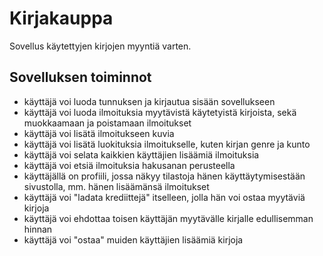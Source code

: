 # Kirjakauppa
Sovellus käytettyjen kirjojen myyntiä varten.

## Sovelluksen toiminnot
- käyttäjä voi luoda tunnuksen ja kirjautua sisään sovellukseen
- käyttäjä voi luoda ilmoituksia myytävistä käytetyistä kirjoista, sekä muokkaamaan ja poistamaan ilmoitukset
- käyttäjä voi lisätä ilmoitukseen kuvia
- käyttäjä voi lisätä luokituksia ilmoitukselle, kuten kirjan genre ja kunto
- käyttäjä voi selata kaikkien käyttäjien lisäämiä ilmoituksia
- käyttäjä voi etsiä ilmoituksia hakusanan perusteella
- käyttäjällä on profiili, jossa näkyy tilastoja hänen käyttäytymisestään sivustolla, mm. hänen lisäämänsä ilmoitukset
- käyttäjä voi "ladata krediittejä" itselleen, jolla hän voi ostaa myytäviä kirjoja
- käyttäjä voi ehdottaa toisen käyttäjän myytävälle kirjalle edullisemman hinnan
- käyttäjä voi "ostaa" muiden käyttäjien lisäämiä kirjoja
